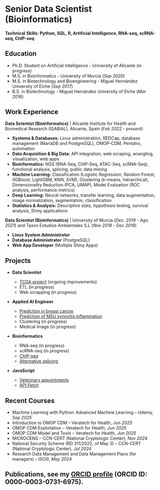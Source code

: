 # Senior Data Scientist (Bioinformatics)

#### Technical Skills: Python, SQL, R, Artificial Intelligence, RNA-seq, scRNA-seq, ChIP-seq

## Education
- Ph.D. Student on Artificial Intelligence - University of Alicante (in progress)
- M.S. in Bioinformatics - University of Murcia (_Sep 2020_)
- M.S. in Biotechnology and Bioengineering - Miguel Hernández University of Elche (_Sep 2017_)
- B.S. in Biotechnology - Miguel Hernández University of Elche (_Mar 2016_)


## Work Experience
**Data Scientist (Bioinformatics)** | Alicante Institute for Health and Biomedical Research (ISABIAL), Alicante, Spain (_Feb 2022 - present_)
  - **Systems & Databases:** Linux administration, REDCap, database management (MariaDB and PostgreSQL), OMOP-CDM, Pentaho, automation
  - **Data Acquisition & Big Data:** API integration, web scraping, wrangling, visualization, web apps
  - **Bioinformatics:** NGS (RNA-Seq, ChIP-Seq, ATAC-Seq, scRNA-Seq), functional analysis, splicing, public data mining
  - **Machine Learning:** Classification (Logistic Regression, Random Forest, XGBoost, LightGBM, KNN, SVM), Clustering (k-means, hierarchical), Dimensionality Reduction (PCA, UMAP), Model Evaluation (ROC analysis, performance metrics)
  - **Deep Learning:** Neural networks, transfer learning, data augmentation, image normalization, segmentation, classification
  - **Statistics & Analysis:** Descriptive stats, hypothesis testing, survival analysis, Shiny applications

**Data Scientist (Bioinformatics)** | University of Murcia (_Dec. 2019 - Ago. 2021_) and Taxon Estudios Ambientales S.L (_Nov 2018 - Dec 2019_)
  - **Linux System Administrator**
  - **Database Administrator** (PostgreSQL)
  - **Web App Developer** (Multiple Shiny Apps)

## Projects
- **Data Scientist**
  -  [TCGA project](https://github.com/Samantao93/TCGA_analysis) (ongoing improvements)
  -  ETL (in progress)
  -  Web scrapping (in progress)

- **Applied AI Engineer**
  - [Prediction in breast cancer](https://github.com/Samantao93/IRB_BC_MLM)
  - [Prediction of MSU synovitis inflammation](https://github.com/Samantao93/MSU-Synovitis-Omics)
  - Clustering (in progress)
  - Medical Image (in progress)

- **Bioinformatics**
  - RNA-seq (in progress)
  - scRNA-seq (in progress)
  - [ChIP-seq](https://github.com/Samantao93/ChIP-seq)
  - [Alternative splicing](https://github.com/Samantao93/alternative_splicing)

- **JavaScript**
  -  [Veterinary appointments](https://github.com/Samantao93/citas_veterinarias)
  -  [API Fetch](https://github.com/Samantao93/fetchAPI)

## Recent Courses
- Machine Learning with Python: Advanced Machine Learning – Udemy, _Sep 2025_
- Introduction to OMOP CDM – Veratech for Health, _Jun 2025_
- OMOP CDM Exploitation – Veratech for Health, _Jun 2025_
- OMOP CDM Model and Tools – Veratech for Health, _Jun 2025_
- MICROCENS – CCN-CERT (National Cryptologic Center), _Nov 2024_
- National Security Scheme (RD 311/2022, of May 3) – CCN-CERT (National Cryptologic Center), _Jul 2024_
- Research Data Management and Data Management Plans (for managers) – ISCIII, _May 2024_

## Publications, see my [ORCID profile](https://orcid.org/0000-0003-0731-6975) (ORCID ID: 0000-0003-0731-6975).




